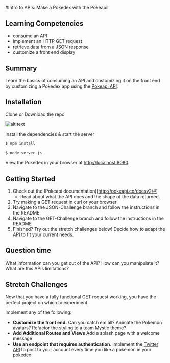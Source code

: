 #Intro to APIs: Make a Pokedex with the Pokeapi!

## Learning Competencies
- consume an API 
- implement an HTTP GET request
- retrieve data from a JSON response
- customize a front end display

## Summary

Learn the basics of consuming an API and customizing it on the front end by customizing a Pokedex app using the [Pokeapi API](https://pokeapi.co/). 

## Installation

Clone or Download the repo

![alt text](https://i.stack.imgur.com/PrvYK.png "Clone or download the repo!")


Install the dependencies & start the server
```bash
$ npm install

$ node server.js
```

View the Pokedex in your browser at [http://localhost:8080](http://localhost:8080).

## Getting Started
1.  Check out the (Pokeapi documentation)[http://pokeapi.co/docsv2/#] 
    - Read about what the API does and the shape of the data returned.
2.  Try making a GET request in curl or your browser
3.  Navigate to the JSON-Challenge branch and follow the instructions in the README
4.  Navigate to the GET-Challenge branch and follow the instructions in the README
5.  Finished?  Try out the stretch challenges below!  Decide how to adapt the API to fit your current needs.

## Question time
What information can you get out of the API? How can you manipulate it? What are this APIs limitations?

## Stretch Challenges

Now that you have a fully functional GET request working, you have the perfect project on which to experiment. 

Implement any of the following:
  - **Customize the front end.** Can you catch em all?  Animate the Pokemon avatars?  Refactor the styling to a team Mystic theme?
  - **Add Additional Routes and Views** Add a splash page with a welcome message
  - **Use an endpoint that requires authentication**. Implement the 
      [Twitter API](https://dev.twitter.com/rest/public) to post to your account every time you like a pokemon in your pokedex


